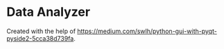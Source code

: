 ﻿# Data Analyzer

Created with the help of https://medium.com/swlh/python-gui-with-pyqt-pyside2-5cca38d739fa.

